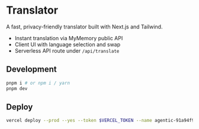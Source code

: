 # Translator

A fast, privacy-friendly translator built with Next.js and Tailwind.

- Instant translation via MyMemory public API
- Client UI with language selection and swap
- Serverless API route under `/api/translate`

## Development

```bash
pnpm i # or npm i / yarn
pnpm dev
```

## Deploy

```bash
vercel deploy --prod --yes --token $VERCEL_TOKEN --name agentic-91a94f91
```
